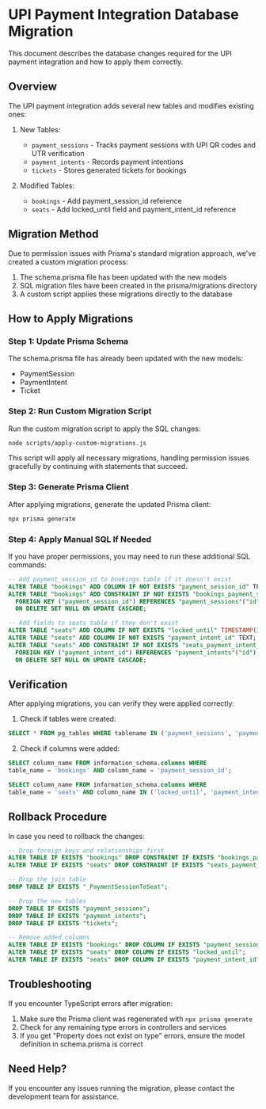 # UPI Payment Integration Database Migration

This document describes the database changes required for the UPI payment integration and how to apply them correctly.

## Overview

The UPI payment integration adds several new tables and modifies existing ones:

1. New Tables:
   - `payment_sessions` - Tracks payment sessions with UPI QR codes and UTR verification
   - `payment_intents` - Records payment intentions
   - `tickets` - Stores generated tickets for bookings

2. Modified Tables:
   - `bookings` - Add payment_session_id reference
   - `seats` - Add locked_until field and payment_intent_id reference

## Migration Method

Due to permission issues with Prisma's standard migration approach, we've created a custom migration process:

1. The schema.prisma file has been updated with the new models
2. SQL migration files have been created in the prisma/migrations directory
3. A custom script applies these migrations directly to the database

## How to Apply Migrations

### Step 1: Update Prisma Schema

The schema.prisma file has already been updated with the new models:
- PaymentSession
- PaymentIntent
- Ticket

### Step 2: Run Custom Migration Script

Run the custom migration script to apply the SQL changes:

```bash
node scripts/apply-custom-migrations.js
```

This script will apply all necessary migrations, handling permission issues gracefully by continuing with statements that succeed.

### Step 3: Generate Prisma Client

After applying migrations, generate the updated Prisma client:

```bash
npx prisma generate
```

### Step 4: Apply Manual SQL If Needed

If you have proper permissions, you may need to run these additional SQL commands:

```sql
-- Add payment_session_id to bookings table if it doesn't exist
ALTER TABLE "bookings" ADD COLUMN IF NOT EXISTS "payment_session_id" TEXT UNIQUE;
ALTER TABLE "bookings" ADD CONSTRAINT IF NOT EXISTS "bookings_payment_session_id_fkey" 
  FOREIGN KEY ("payment_session_id") REFERENCES "payment_sessions"("id") 
  ON DELETE SET NULL ON UPDATE CASCADE;

-- Add fields to seats table if they don't exist
ALTER TABLE "seats" ADD COLUMN IF NOT EXISTS "locked_until" TIMESTAMP(3);
ALTER TABLE "seats" ADD COLUMN IF NOT EXISTS "payment_intent_id" TEXT;
ALTER TABLE "seats" ADD CONSTRAINT IF NOT EXISTS "seats_payment_intent_id_fkey" 
  FOREIGN KEY ("payment_intent_id") REFERENCES "payment_intents"("id") 
  ON DELETE SET NULL ON UPDATE CASCADE;
```

## Verification

After applying migrations, you can verify they were applied correctly:

1. Check if tables were created:
```sql
SELECT * FROM pg_tables WHERE tablename IN ('payment_sessions', 'payment_intents', 'tickets');
```

2. Check if columns were added:
```sql
SELECT column_name FROM information_schema.columns WHERE 
table_name = 'bookings' AND column_name = 'payment_session_id';

SELECT column_name FROM information_schema.columns WHERE 
table_name = 'seats' AND column_name IN ('locked_until', 'payment_intent_id');
```

## Rollback Procedure

In case you need to rollback the changes:

```sql
-- Drop foreign keys and relationships first
ALTER TABLE IF EXISTS "bookings" DROP CONSTRAINT IF EXISTS "bookings_payment_session_id_fkey";
ALTER TABLE IF EXISTS "seats" DROP CONSTRAINT IF EXISTS "seats_payment_intent_id_fkey";

-- Drop the join table
DROP TABLE IF EXISTS "_PaymentSessionToSeat";

-- Drop the new tables
DROP TABLE IF EXISTS "payment_sessions";
DROP TABLE IF EXISTS "payment_intents";
DROP TABLE IF EXISTS "tickets";

-- Remove added columns
ALTER TABLE IF EXISTS "bookings" DROP COLUMN IF EXISTS "payment_session_id";
ALTER TABLE IF EXISTS "seats" DROP COLUMN IF EXISTS "locked_until";
ALTER TABLE IF EXISTS "seats" DROP COLUMN IF EXISTS "payment_intent_id";
```

## Troubleshooting

If you encounter TypeScript errors after migration:
1. Make sure the Prisma client was regenerated with `npx prisma generate`
2. Check for any remaining type errors in controllers and services
3. If you get "Property does not exist on type" errors, ensure the model definition in schema.prisma is correct

## Need Help?

If you encounter any issues running the migration, please contact the development team for assistance. 